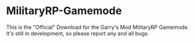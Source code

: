 # MilitaryRP-Gamemode
This is the "Official" Download for the Garry's Mod MilitaryRP Gamemode. It's still in development, so please report any and all bugs.
